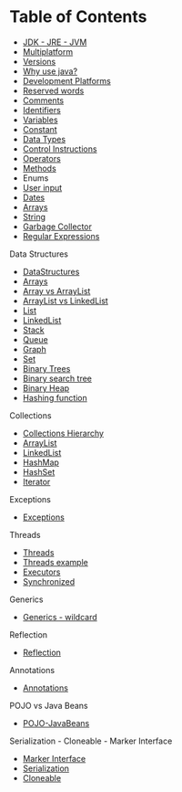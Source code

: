 # Table of Contents
* [JDK - JRE - JVM](https://github.com/alejoalvarez/Java/blob/main/Java%20Core/JDK-JRE-JVM.md)
* [Multiplatform](https://github.com/alejoalvarez/Java/blob/main/Java%20Core/Multiplatform.md)
* [Versions](https://github.com/alejoalvarez/Java/blob/main/Java%20Core/Versions.md)
* [Why use java?](https://github.com/alejoalvarez/Java/blob/main/Java%20Core/WhyUseJava.md)
* [Development Platforms](https://github.com/alejoalvarez/Java/blob/main/Java%20Core/DevelopmentPlatforms.md)
* [Reserved words](https://github.com/alejoalvarez/Java/blob/main/Java%20Core/ReservedWords.md)
* [Comments](https://github.com/alejoalvarez/Java/blob/main/Java%20Core/Comments.md)
* [Identifiers](https://github.com/alejoalvarez/Java/blob/main/Java%20Core/Identifiers.md)
* [Variables](https://github.com/alejoalvarez/Java/blob/main/Java%20Core/Variables.md)
* [Constant](https://github.com/alejoalvarez/Java/blob/main/Java%20Core/Constant.md)
* [Data Types](https://github.com/alejoalvarez/Java/blob/main/Java%20Core/DataTypes.md)
* [Control Instructions](https://github.com/alejoalvarez/Java/blob/main/Java%20Core/ControlInstructions.md)
* [Operators](https://github.com/alejoalvarez/Java/blob/main/Java%20Core/Operators.md)
* [Methods](https://github.com/alejoalvarez/Java/blob/main/Java%20Core/Methods.md)
* Enums
* [User input](https://github.com/alejoalvarez/Java/blob/main/Java%20Core/UserInputs.md)
* [Dates](https://github.com/alejoalvarez/Java/blob/main/Java%20Core/Dates.md)
* [Arrays](https://github.com/alejoalvarez/Java/blob/main/Java%20Core/Arrays.md)
* [String](https://github.com/alejoalvarez/Java/blob/main/Java%20Core/String.md)
* [Garbage Collector](https://github.com/alejoalvarez/Java/blob/main/Java%20Core/GarbageCollector.md)
* [Regular Expressions](https://github.com/alejoalvarez/Java/blob/main/Java%20Core/RegularExpressions.md)

Data Structures
* [DataStructures](https://github.com/alejoalvarez/Java/blob/main/Java%20Core/DataStructures.md)
* [Arrays](https://github.com/alejoalvarez/Java/blob/main/Java%20Core/Arrays.md)
* [Array vs ArrayList](https://github.com/alejoalvarez/Java/blob/main/Java%20Core/Array-ArrayList.md)
* [ArrayList vs LinkedList](https://github.com/alejoalvarez/Java/blob/main/Java%20Core/ArrayList-LinkedList.md)
* [List](https://github.com/alejoalvarez/Java/blob/main/Java%20Core/List.md)
* [LinkedList](https://github.com/alejoalvarez/Java/blob/main/Java%20Core/LinkedList.md)
* [Stack](https://github.com/alejoalvarez/Java/blob/main/Java%20Core/Stack.md)
* [Queue](https://github.com/alejoalvarez/Java/blob/main/Java%20Core/Queue.md)
* [Graph](https://github.com/alejoalvarez/Java/blob/main/Java%20Core/Graph.md)
* [Set](https://github.com/alejoalvarez/Java/blob/main/Java%20Core/Set.md)
* [Binary Trees](https://github.com/alejoalvarez/Java/blob/main/Java%20Core/BinaryTrees.md)
* [Binary search tree](https://github.com/alejoalvarez/Java/blob/main/Java%20Core/BinarySearchTrees.md)
* [Binary Heap](https://github.com/alejoalvarez/Java/blob/main/Java%20Core/BinaryHeap.md)
* [Hashing function](https://github.com/alejoalvarez/Java/blob/main/Java%20Core/HashingFunction.md)

Collections
* [Collections Hierarchy](https://github.com/alejoalvarez/Java/blob/main/Java%20Core/collections.md)
* [ArrayList](https://github.com/alejoalvarez/Java/blob/main/Java%20Core/ArrayList.md)
* [LinkedList](https://github.com/alejoalvarez/Java/blob/main/Java%20Core/LinkedList.md)
* [HashMap](https://github.com/alejoalvarez/Java/blob/main/Java%20Core/HashMap.md)
* [HashSet](https://github.com/alejoalvarez/Java/blob/main/Java%20Core/HashSet.md)
* [Iterator](https://github.com/alejoalvarez/Java/blob/main/Java%20Core/Iterator.md)

Exceptions
* [Exceptions](https://github.com/alejoalvarez/Java/blob/main/Java%20Core/Exceptions.md)

Threads
* [Threads](https://github.com/alejoalvarez/Java/blob/main/Java%20Core/Threads.md)
* [Threads example](https://github.com/alejoalvarez/Java/blob/main/Java%20Core/Threads1.md)
* [Executors](https://github.com/alejoalvarez/Java/blob/main/Java%20Core/ThreadsExecutors.md)
* [Synchronized](https://github.com/alejoalvarez/Java/blob/main/Java%20Core/Synchronized.md)

Generics
* [Generics - wildcard](https://github.com/alejoalvarez/Java/blob/main/Java%20Core/Generics.md)

Reflection
* [Reflection](https://github.com/alejoalvarez/Java/blob/main/Java%20Core/Reflection.md)

Annotations
* [Annotations](https://github.com/alejoalvarez/Java/blob/main/Java%20Core/Annotations.md)

POJO vs Java Beans
* [POJO-JavaBeans](https://github.com/alejoalvarez/Java/blob/main/Java%20Core/POJO-JavaBeans.md)

Serialization - Cloneable - Marker Interface
* [Marker Interface](https://github.com/alejoalvarez/Java/blob/main/Java%20Core/MarkerInterface.md)
* [Serialization](https://github.com/alejoalvarez/Java/blob/main/Java%20Core/Serialization.md)
* [Cloneable](https://github.com/alejoalvarez/Java/blob/main/Java%20Core/Cloneable.md)

